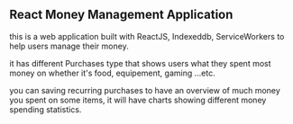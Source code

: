 ## React Money Management Application

this is a web application built with ReactJS, Indexeddb, ServiceWorkers to help users manage their money.

it has different Purchases type that shows users what they spent most money on whether it's food, equipement, gaming ...etc.

you can saving recurring purchases to have an overview of much money you spent on some items, it will have charts showing different money spending statistics.